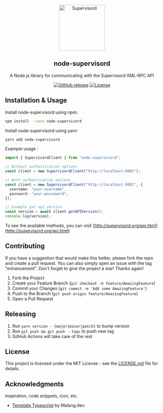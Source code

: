 <a name="readme-top"></a>

<div align="center">
  <a href="https://github.com/bramanda48/node-supervisord">
    <img src="https://i.ibb.co/z5VT3Br/supervisord.png" alt="Supervisord" width="150px">
  </a>
  <h2 align="center">node-supervisord</h2>
  <div align="center">
    <p align="center">A Node.js library for communicating with the Supervisord XML-RPC API</p>
    <div>
        <a href="https://github.com/bramanda48/node-supervisord/releases/"><img src="https://img.shields.io/github/release/bramanda48/node-supervisord?include_prereleases=&sort=semver&color=blue" alt="GitHub release"></a>
        <a href="https://github.com/bramanda48/node-supervisord#license"><img src="https://img.shields.io/badge/License-MIT-blue" alt="License"></a>
    </div>
  </div>
</div>

## Installation & Usage

Install node-supervisord using npm:
```bash
npm install --save node-supervisord
```
Install node-supervisord using yarn:
```bash
yarn add node-supervisord
```

Example usage :
```ts
import { SupervisordClient } from "node-supervisord";

// Without authentication options
const client = new SupervisordClient("http://localhost:9001");

// With authentication options
const client = new SupervisordClient("http://localhost:9001", {
  username: "your-username",
  password: "your-passwword",
});

// Example get api version
const version = await client.getAPIVersion();
console.log(version);

```
To see the available methods, you can visit [http://supervisord.org/api.html](http://supervisord.org/api.html)

## Contributing

If you have a suggestion that would make this better, please fork the repo and create a pull request. You can also simply open an issue with the tag "enhancement". Don't forget to give the project a star! Thanks again!

1. Fork the Project
2. Create your Feature Branch (`git checkout -b feature/AmazingFeature`)
3. Commit your Changes (`git commit -m 'Add some AmazingFeature'`)
4. Push to the Branch (`git push origin feature/AmazingFeature`)
5. Open a Pull Request

## Releasing

1. Run `yarn version --[major|minor|patch]` to bump version
2. Run `git push && git push --tags` to push new tag
3. GitHub Actions will take care of the rest

## License

This project is licensed under the MIT License - see the [LICENSE.md](https://github.com/bramanda48/node-supervisord/blob/master/LICENSE.md) file for details.

## Acknowledgments

Inspiration, code snippets, icon, etc.

- [Template Typescript](https://github.com/malang-dev/template-typescript) by Malang.dev.
